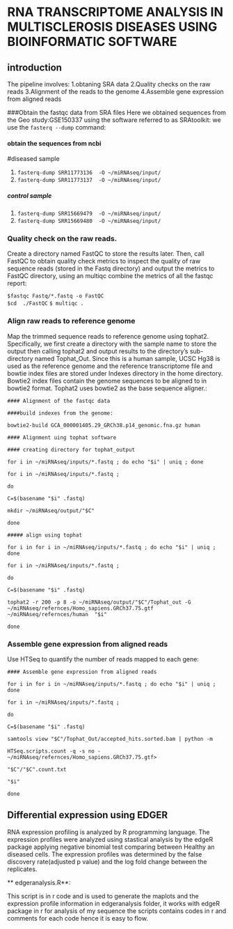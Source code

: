 # RNA TRANSCRIPTOME ANALYSIS IN MULTISCLEROSIS DISEASES USING BIOINFORMATIC SOFTWARE
## introduction
The pipeline involves: 
1.obtaning SRA data
2.Quality checks on the raw reads
3.Alignment of the reads to the genome
4.Assemble gene expression from aligned reads

###Obtain the fastqc data from SRA files
Here we obtained sequences from the Geo study:GSE150337 using the software referred to as SRAtoolkit: we use the `fasterq --dump` command:

#### obtain the sequences from ncbi 
#diseased sample 

1. `fasterq-dump SRR11773136  -O ~/miRNAseq/input/`
2. `fasterq-dump SRR11773137  -O ~/miRNAseq/input/`


##### control sample

1. `fasterq-dump SRR15669479  -O ~/miRNAseq/input/`
2. `fasterq-dump SRR15669480  -O ~/miRNAseq/input/`

### Quality check on the raw reads.
Create a directory named FastQC to store the results later.
Then, call FastQC to obtain quality check metrics to inspect the quality of raw sequence reads (stored in the Fastq directory) 
and output the metrics to FastQC directory, using an multiqc combine the metrics of all the fastqc report: 

`$fastqc Fastq/*.fastq -o FastQC`  
`$cd  ./FastQC`
`$ multiqc .`

### Align raw reads to reference genome 
Map the trimmed sequence reads to reference genome using tophat2. 
Specifically, we first create a directory with the sample name to store the output then calling tophat2 and output results to the directory’s sub-directory 
named Tophat_Out. Since this is a human sample, UCSC Hg38 is used as the reference genome and the reference transcriptome file and
bowtie index files are stored under Indexes directory in the home directory. 
Bowtie2 index files contain the genome sequences to be aligned to in bowtie2 format. 
Tophat2 uses bowtie2 as the base sequence aligner.:

`#### Alignment of the fastqc data`

`####build indexes from the genome:`

`bowtie2-build GCA_000001405.29_GRCh38.p14_genomic.fna.gz human`


`#### Alignment uing tophat software`

`#### creating directory for tophat_output`

`for i in ~/miRNAseq/inputs/*.fastq ; do echo "$i" | uniq ; done` 

`for i in ~/miRNAseq/inputs/*.fastq ;`

`do` 

`C=$(basename "$i" .fastq)`

`mkdir ~/miRNAseq/output/"$C"`  

`done`

`##### align using tophat` 

`for i in for i in ~/miRNAseq/inputs/*.fastq ; do echo "$i" | uniq ; done`

`for i in ~/miRNAseq/inputs/*.fastq ;`

`do`

`C=$(basename "$i" .fastq)`

`tophat2 -r 200 -p 8 -o ~/miRNAseq/output/"$C"/Tophat_out -G ~/miRNAseq/refernces/Homo_sapiens.GRCh37.75.gtf ~/miRNAseq/refernces/human  "$i"`

`done`

### Assemble gene expression from aligned reads 
Use HTSeq to quantify the number of reads mapped to each gene:

`#### Assemble gene expression from aligned reads`

`for i in for i in ~/miRNAseq/inputs/*.fastq ; do echo "$i" | uniq ; done`

`for i in ~/miRNAseq/inputs/*.fastq ;`

`do`

`C=$(basename "$i" .fastq)`

`samtools view "$C"/Tophat_Out/accepted_hits.sorted.bam | python -m`

`HTSeq.scripts.count -q -s no - ~/miRNAseq/refernces/Homo_sapiens.GRCh37.75.gtf>`

`"$C"/"$C".count.txt`

`"$i"`

`done`


## Differential expression using EDGER

RNA expression profiling is analyzed by R programming language. The expression profiles were analyzed using stastical analysis by 
the edgeR package applying negative binomial test comparing between Healthy an diseased cells. 
The expression profiles was determined by the false discovery rate(adjusted p value) and the log fold change between the replicates.

** edgeranalysis.R**:

This script is in r code and is used to generate the maplots and the expression profile information in edgeranalysis folder, 
it works with edgeR package in r for analysis of my sequence the scripts contains codes in r and comments for each code hence it is easy to flow.


